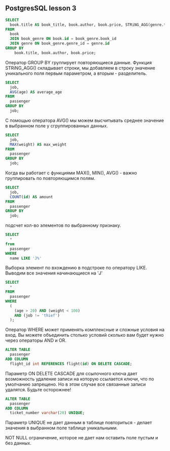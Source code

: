 ## PostgresSQL lesson 3


```sql
SELECT
  book.title AS book_title, book.author, book.price, STRiNG_AGG(genre.title, ', ') AS genre
FROM
  book
  JOIN book_genre ON book.id = book_genre.book_id
  JOIN genre ON book_genre.genre_id = genre.id
GROUP BY
	book.title, book.author, book.price;
```

Оператор GROUP BY группирует повторяющиеся данные. Функция STRiNG_AGG() складывает строки, мы добавляем в строку значение уникального поля первым параметром, а вторым - разделитель.

```sql
SELECT
  job,
  AVG(age) AS average_age
FROM
  passenger
GROUP BY
  job;
```

C помощью оператора AVG() мы можем высчитывать среднее значение в выбранном поле у сгруппированных данных.


```sql
SELECT
  job,
  MAX(weight) AS max_weight
FROM
  passenger
GROUP BY
  job;
```

Когда вы работает с функциями MAX(), MIN(), AVG() - важно группировать по повторяющимся полям.

```sql
SELECT
  job,
  COUNT(id) AS amount
FROM
  passenger
GROUP BY
  job;
```

подсчет кол-во элементов по выбранному признаку.

```sql
SELECT
  *
from
  passenger
WHERE
  name LIKE 'J%'
```

Выборка элемент по вхождению в подстроке по оператору LIKE. Выводим все значения начинающиеся на 'J'


```sql
SELECT
  *
FROM
  passenger
WHERE
  (
    (age > 20) AND (weight < 100)
    AND (job != 'thief')
  );
```

Оператор WHERE может применять комплексные и сложные условия на вход. Вы можете объединить столько условий сколько вам будет нужно через операторы AND и OR.


```sql
ALTER TABLE
  passenger
ADD COLUMN
  flight_id int REFERENCES flight(id) ON DELETE CASCADE;
```
Параметр ON DELETE CASCADE для ссылочного ключа дает возможность удаление записи на которую ссылается ключи, что по умолчанию запрещено. Но в этом случае все связанные записи удалятся. Будьте осторожнее!

```sql
ALTER TABLE
  passenger
ADD COLUMN
  ticket_number varchar(20) UNIQUE;
```

Параметр UNIQUE не дает данным в таблице повториться - делает значения в выбранном поле таблице уникальными.

NOT NULL ограничение, которое не дает нам оставить поле пустым и без данных. 



